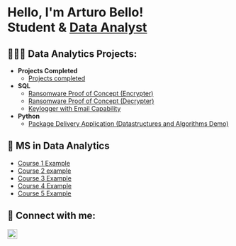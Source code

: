 <h1>Hello, I'm Arturo Bello! <br/><a >Student & </a> <a href="https://www.linkedin.com/in/arturo-bello-a55b1b204">Data Analyst</a>

<h2>👨🏻‍💻 Data Analytics Projects:</h2>

- <b>Projects Completed</b>
  - [Projects completed](https://github.com/joshmadakor1/Algorithms-Practice)
- <b>SQL</b>
  - [Ransomware Proof of Concept (Encrypter)](https://github.com/joshmadakor1/EncrypterPOC)
  - [Ransomware Proof of Concept (Decrypter)](https://github.com/joshmadakor1/DecrypterPOC)
  - [Keylogger with Email Capability](https://github.com/joshmadakor1/Key-Logger-With-Email)
- <b>Python</b>
  - [Package Delivery Application (Datastructures and Algorithms Demo)](https://github.com/joshmadakor1/Package-Delivery-Pathfinding-Algorithm)

<h2>🔖 MS in Data Analytics</h2>

- [Course 1 Example](https://www.youtube.com/watch?v=a83ASGn_V_s)
- [Course 2 example](https://www.youtube.com/watch?v=uHy3oM7NnoU)
- [Course 3 Example](https://www.youtube.com/watch?v=N-L9hklSlNk)
- [Course 4 Example](https://www.youtube.com/watch?v=OfvdQeh79s0)
- [Course 5 Example](https://www.youtube.com/watch?v=E2MwRWxDBkA)

<h2> 🤳 Connect with me:</h2>

[<img align="left" alt="JoshMadakor | LinkedIn" width="22px" src="https://cdn.jsdelivr.net/npm/simple-icons@v3/icons/linkedin.svg" />][linkedin]

[linkedin]: (https://www.linkedin.com/in/arturo-bello-a55b1b204)

<!--
**joshmadakor1/joshmadakor1** is a ✨ _special_ ✨ repository because its `README.md` (this file) appears on your GitHub profile.

Here are some ideas to get you started:

- 🔭 I’m currently working on ...
- 🌱 I’m currently learning ...
- 👯 I’m looking to collaborate on ...
- 🤔 I’m looking for help with ...
- 💬 Ask me about ...
- 📫 How to reach me: ...
- 😄 Pronouns: ...
- ⚡ Fun fact: ...
-->
